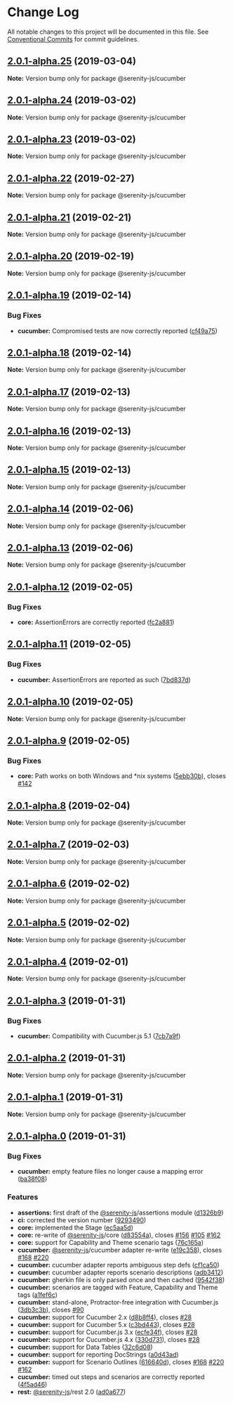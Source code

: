 # Change Log

All notable changes to this project will be documented in this file.
See [Conventional Commits](https://conventionalcommits.org) for commit guidelines.

## [2.0.1-alpha.25](https://github.com/jan-molak/serenity-js/compare/v2.0.1-alpha.24...v2.0.1-alpha.25) (2019-03-04)

**Note:** Version bump only for package @serenity-js/cucumber





## [2.0.1-alpha.24](https://github.com/jan-molak/serenity-js/compare/v2.0.1-alpha.23...v2.0.1-alpha.24) (2019-03-02)

**Note:** Version bump only for package @serenity-js/cucumber





## [2.0.1-alpha.23](https://github.com/jan-molak/serenity-js/compare/v2.0.1-alpha.22...v2.0.1-alpha.23) (2019-03-02)

**Note:** Version bump only for package @serenity-js/cucumber





## [2.0.1-alpha.22](https://github.com/jan-molak/serenity-js/compare/v2.0.1-alpha.21...v2.0.1-alpha.22) (2019-02-27)

**Note:** Version bump only for package @serenity-js/cucumber





## [2.0.1-alpha.21](https://github.com/jan-molak/serenity-js/compare/v2.0.1-alpha.20...v2.0.1-alpha.21) (2019-02-21)

**Note:** Version bump only for package @serenity-js/cucumber





## [2.0.1-alpha.20](https://github.com/jan-molak/serenity-js/compare/v2.0.1-alpha.19...v2.0.1-alpha.20) (2019-02-19)

**Note:** Version bump only for package @serenity-js/cucumber





## [2.0.1-alpha.19](https://github.com/jan-molak/serenity-js/compare/v2.0.1-alpha.18...v2.0.1-alpha.19) (2019-02-14)


### Bug Fixes

* **cucumber:** Compromised tests are now correctly reported ([cf49a75](https://github.com/jan-molak/serenity-js/commit/cf49a75))





## [2.0.1-alpha.18](https://github.com/jan-molak/serenity-js/compare/v2.0.1-alpha.17...v2.0.1-alpha.18) (2019-02-14)

**Note:** Version bump only for package @serenity-js/cucumber





## [2.0.1-alpha.17](https://github.com/jan-molak/serenity-js/compare/v2.0.1-alpha.16...v2.0.1-alpha.17) (2019-02-13)

**Note:** Version bump only for package @serenity-js/cucumber





## [2.0.1-alpha.16](https://github.com/jan-molak/serenity-js/compare/v2.0.1-alpha.15...v2.0.1-alpha.16) (2019-02-13)

**Note:** Version bump only for package @serenity-js/cucumber





## [2.0.1-alpha.15](https://github.com/jan-molak/serenity-js/compare/v2.0.1-alpha.14...v2.0.1-alpha.15) (2019-02-13)

**Note:** Version bump only for package @serenity-js/cucumber





## [2.0.1-alpha.14](https://github.com/jan-molak/serenity-js/compare/v2.0.1-alpha.13...v2.0.1-alpha.14) (2019-02-06)

**Note:** Version bump only for package @serenity-js/cucumber





## [2.0.1-alpha.13](https://github.com/jan-molak/serenity-js/compare/v2.0.1-alpha.12...v2.0.1-alpha.13) (2019-02-06)

**Note:** Version bump only for package @serenity-js/cucumber





## [2.0.1-alpha.12](https://github.com/jan-molak/serenity-js/compare/v2.0.1-alpha.11...v2.0.1-alpha.12) (2019-02-05)


### Bug Fixes

* **core:** AssertionErrors are correctly reported ([fc2a881](https://github.com/jan-molak/serenity-js/commit/fc2a881))





## [2.0.1-alpha.11](https://github.com/jan-molak/serenity-js/compare/v2.0.1-alpha.10...v2.0.1-alpha.11) (2019-02-05)


### Bug Fixes

* **cucumber:** AssertionErrors are reported as such ([7bd837d](https://github.com/jan-molak/serenity-js/commit/7bd837d))





## [2.0.1-alpha.10](https://github.com/jan-molak/serenity-js/compare/v2.0.1-alpha.9...v2.0.1-alpha.10) (2019-02-05)

**Note:** Version bump only for package @serenity-js/cucumber





## [2.0.1-alpha.9](https://github.com/jan-molak/serenity-js/compare/v2.0.1-alpha.8...v2.0.1-alpha.9) (2019-02-05)


### Bug Fixes

* **core:** Path works on both Windows and *nix systems ([5ebb30b](https://github.com/jan-molak/serenity-js/commit/5ebb30b)), closes [#142](https://github.com/jan-molak/serenity-js/issues/142)





## [2.0.1-alpha.8](https://github.com/jan-molak/serenity-js/compare/v2.0.1-alpha.7...v2.0.1-alpha.8) (2019-02-04)

**Note:** Version bump only for package @serenity-js/cucumber





## [2.0.1-alpha.7](https://github.com/jan-molak/serenity-js/compare/v2.0.1-alpha.6...v2.0.1-alpha.7) (2019-02-03)

**Note:** Version bump only for package @serenity-js/cucumber





## [2.0.1-alpha.6](https://github.com/jan-molak/serenity-js/compare/v2.0.1-alpha.5...v2.0.1-alpha.6) (2019-02-02)

**Note:** Version bump only for package @serenity-js/cucumber





## [2.0.1-alpha.5](https://github.com/jan-molak/serenity-js/compare/v2.0.1-alpha.4...v2.0.1-alpha.5) (2019-02-02)

**Note:** Version bump only for package @serenity-js/cucumber





## [2.0.1-alpha.4](https://github.com/jan-molak/serenity-js/compare/v2.0.1-alpha.3...v2.0.1-alpha.4) (2019-02-01)

**Note:** Version bump only for package @serenity-js/cucumber





## [2.0.1-alpha.3](https://github.com/jan-molak/serenity-js/compare/v2.0.1-alpha.2...v2.0.1-alpha.3) (2019-01-31)


### Bug Fixes

* **cucumber:** Compatibility with Cucumber.js 5.1 ([7cb7a9f](https://github.com/jan-molak/serenity-js/commit/7cb7a9f))





## [2.0.1-alpha.2](https://github.com/jan-molak/serenity-js/compare/v2.0.1-alpha.1...v2.0.1-alpha.2) (2019-01-31)

**Note:** Version bump only for package @serenity-js/cucumber





## [2.0.1-alpha.1](https://github.com/jan-molak/serenity-js/compare/v2.0.1-alpha.0...v2.0.1-alpha.1) (2019-01-31)

**Note:** Version bump only for package @serenity-js/cucumber





## [2.0.1-alpha.0](https://github.com/jan-molak/serenity-js/compare/v1.2.1...v2.0.1-alpha.0) (2019-01-31)


### Bug Fixes

* **cucumber:** empty feature files no longer cause a mapping error ([ba38f08](https://github.com/jan-molak/serenity-js/commit/ba38f08))


### Features

* **assertions:** first draft of the [@serenity-js](https://github.com/serenity-js)/assertions module ([d1326b9](https://github.com/jan-molak/serenity-js/commit/d1326b9))
* **ci:** corrected the version number ([9293490](https://github.com/jan-molak/serenity-js/commit/9293490))
* **core:** implemented the Stage ([ec5aa5d](https://github.com/jan-molak/serenity-js/commit/ec5aa5d))
* **core:** re-write of [@serenity-js](https://github.com/serenity-js)/core ([d83554a](https://github.com/jan-molak/serenity-js/commit/d83554a)), closes [#156](https://github.com/jan-molak/serenity-js/issues/156) [#105](https://github.com/jan-molak/serenity-js/issues/105) [#162](https://github.com/jan-molak/serenity-js/issues/162)
* **core:** support for Capability and Theme scenario tags ([76c165a](https://github.com/jan-molak/serenity-js/commit/76c165a))
* **cucumber:** [@serenity-js](https://github.com/serenity-js)/cucumber adapter re-write ([e19c358](https://github.com/jan-molak/serenity-js/commit/e19c358)), closes [#168](https://github.com/jan-molak/serenity-js/issues/168) [#220](https://github.com/jan-molak/serenity-js/issues/220)
* **cucumber:** cucumber adapter reports ambiguous step defs ([cf1ca50](https://github.com/jan-molak/serenity-js/commit/cf1ca50))
* **cucumber:** cucumber adapter reports scenario descriptions ([adb3412](https://github.com/jan-molak/serenity-js/commit/adb3412))
* **cucumber:** gherkin file is only parsed once and then cached ([9542f38](https://github.com/jan-molak/serenity-js/commit/9542f38))
* **cucumber:** scenarios are tagged with Feature, Capability and Theme tags ([a1fef6c](https://github.com/jan-molak/serenity-js/commit/a1fef6c))
* **cucumber:** stand-alone, Protractor-free integration with Cucumber.js ([3db3c3b](https://github.com/jan-molak/serenity-js/commit/3db3c3b)), closes [#90](https://github.com/jan-molak/serenity-js/issues/90)
* **cucumber:** support for Cucumber 2.x ([d8b8ff4](https://github.com/jan-molak/serenity-js/commit/d8b8ff4)), closes [#28](https://github.com/jan-molak/serenity-js/issues/28)
* **cucumber:** support for Cucumber 5.x ([c3bd443](https://github.com/jan-molak/serenity-js/commit/c3bd443)), closes [#28](https://github.com/jan-molak/serenity-js/issues/28)
* **cucumber:** support for Cucumber.js 3.x ([ecfe34f](https://github.com/jan-molak/serenity-js/commit/ecfe34f)), closes [#28](https://github.com/jan-molak/serenity-js/issues/28)
* **cucumber:** support for Cucumber.js 4.x ([330d731](https://github.com/jan-molak/serenity-js/commit/330d731)), closes [#28](https://github.com/jan-molak/serenity-js/issues/28)
* **cucumber:** support for Data Tables ([32c6d08](https://github.com/jan-molak/serenity-js/commit/32c6d08))
* **cucumber:** support for reporting DocStrings ([a0d43ad](https://github.com/jan-molak/serenity-js/commit/a0d43ad))
* **cucumber:** support for Scenario Outlines ([616640d](https://github.com/jan-molak/serenity-js/commit/616640d)), closes [#168](https://github.com/jan-molak/serenity-js/issues/168) [#220](https://github.com/jan-molak/serenity-js/issues/220) [#162](https://github.com/jan-molak/serenity-js/issues/162)
* **cucumber:** timed out steps and scenarios are correctly reported ([4f5ad46](https://github.com/jan-molak/serenity-js/commit/4f5ad46))
* **rest:** [@serenity-js](https://github.com/serenity-js)/rest 2.0 ([ad0a677](https://github.com/jan-molak/serenity-js/commit/ad0a677))
